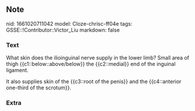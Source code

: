 ## Note
nid: 1661020711042
model: Cloze-chrisc-ff04e
tags: GSSE::!Contributor::Victor_Liu
markdown: false

### Text
What skin does the ilioinguinal nerve supply in the lower limb?
Small area of thigh {{c1::below::above/below}} the {{c2::medial}}
end of the inguinal ligament.
<div>
  It also supplies skin of the {{c3::root of the penis}} and the
  {{c4::anterior one-third of the scrotum}}.
</div>

### Extra

